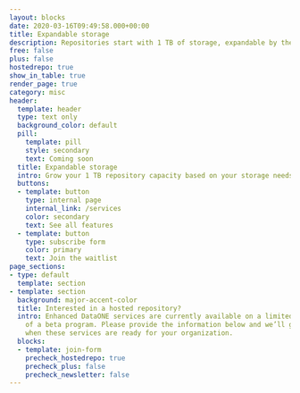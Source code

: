 ```yaml
---
layout: blocks
date: 2020-03-16T09:49:58.000+00:00
title: Expandable storage
description: Repositories start with 1 TB of storage, expandable by the TB to match your needs
free: false
plus: false
hostedrepo: true
show_in_table: true
render_page: true
category: misc
header:
  template: header
  type: text only
  background_color: default
  pill:
    template: pill
    style: secondary
    text: Coming soon
  title: Expandable storage
  intro: Grow your 1 TB repository capacity based on your storage needs in 1 TB increments.
  buttons:
  - template: button
    type: internal page
    internal_link: /services
    color: secondary
    text: See all features
  - template: button
    type: subscribe form
    color: primary
    text: Join the waitlist
page_sections:
- type: default
  template: section
- template: section
  background: major-accent-color
  title: Interested in a hosted repository?
  intro: Enhanced DataONE services are currently available on a limited basis as part
    of a beta program. Please provide the information below and we’ll get in touch
    when these services are ready for your organization.
  blocks:
  - template: join-form
    precheck_hostedrepo: true
    precheck_plus: false
    precheck_newsletter: false
---
```


